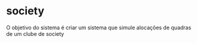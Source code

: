 # society
O objetivo do sistema é criar um sistema que simule alocações de quadras de um clube de society
